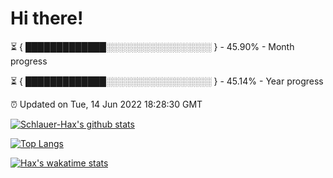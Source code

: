 # Hi there!

⏳ { █████████████░░░░░░░░░░░░░░░░░ } - 45.90% - Month progress

⏳ { █████████████░░░░░░░░░░░░░░░░░ } - 45.14% - Year progress

⏰ Updated on Tue, 14 Jun 2022 18:28:30 GMT


[![Schlauer-Hax's github stats](https://github-readme-stats.vercel.app/api?username=Schlauer-Hax&show_icons=true&theme=dark&count_private=true)](https://github.com/Schlauer-Hax)


[![Top Langs](https://github-readme-stats.vercel.app/api/top-langs/?username=Schlauer-Hax&layout=compact&theme=dark)](https://github.com/Schlauer-Hax?tab=repositories)


[![Hax's wakatime stats](https://github-readme-stats.vercel.app/api/wakatime?username=Hax&theme=dark)](https://wakatime.com/@Hax)

